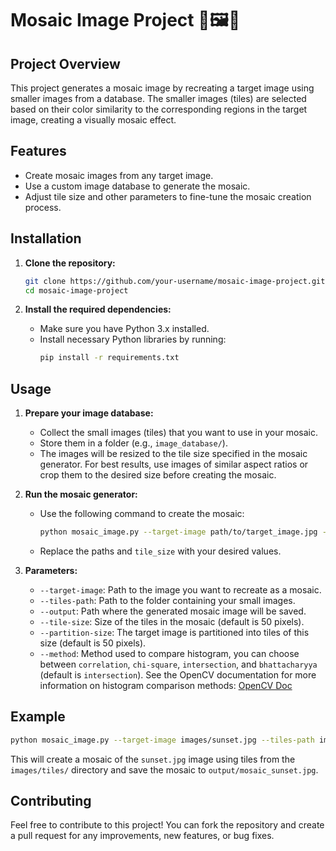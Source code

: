 
# Mosaic Image Project 🎨🖼️🧩

## Project Overview
This project generates a mosaic image by recreating a target image using smaller images from a database. The smaller images (tiles) are selected based on their color similarity to the corresponding regions in the target image, creating a visually mosaic effect.

## Features
- Create mosaic images from any target image.
- Use a custom image database to generate the mosaic.
- Adjust tile size and other parameters to fine-tune the mosaic creation process.

## Installation

1. **Clone the repository:**
   ```bash
   git clone https://github.com/your-username/mosaic-image-project.git
   cd mosaic-image-project
   ```

2. **Install the required dependencies:**
   - Make sure you have Python 3.x installed.
   - Install necessary Python libraries by running:
     ```bash
     pip install -r requirements.txt
     ```

## Usage

1. **Prepare your image database:**
   - Collect the small images (tiles) that you want to use in your mosaic.
   - Store them in a folder (e.g., `image_database/`).
   - The images will be resized to the tile size specified in the mosaic generator. For best results, use images of similar aspect ratios or crop them to the desired size before creating the mosaic.

2. **Run the mosaic generator:**
   - Use the following command to create the mosaic:
     ```bash
     python mosaic_image.py --target-image path/to/target_image.jpg --tiles-path path/to/image_database/ --output path/to/output_mosaic.jpg --tile-size 50 --partition-size 50
     ```
   - Replace the paths and `tile_size` with your desired values.

3. **Parameters:**
   - `--target-image`: Path to the image you want to recreate as a mosaic.
   - `--tiles-path`: Path to the folder containing your small images.
   - `--output`: Path where the generated mosaic image will be saved.
   - `--tile-size`: Size of the tiles in the mosaic (default is 50 pixels).
   - `--partition-size`: The target image is partitioned into tiles of this size (default is 50 pixels).
   - `--method`: Method used to compare histogram, you can choose between `correlation`, `chi-square`, `intersection`, and `bhattacharyya` (default is `intersection`).
See the OpenCV documentation for more information on histogram comparison methods: [OpenCV Doc](https://docs.opencv.org/4.x/d8/dc8/tutorial_histogram_comparison.html)

## Example

```bash
python mosaic_image.py --target-image images/sunset.jpg --tiles-path images/tiles/ --output output/mosaic_sunset.jpg --tile-size 50 --partition-size 50
```

This will create a mosaic of the `sunset.jpg` image using tiles from the `images/tiles/` directory and save the mosaic to `output/mosaic_sunset.jpg`.

## Contributing
Feel free to contribute to this project! You can fork the repository and create a pull request for any improvements, new features, or bug fixes.


